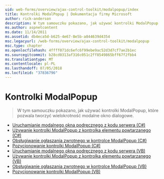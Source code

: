 ```yaml
---
uid: web-forms/overview/ajax-control-toolkit/modalpopup/index
title: Kontrolki ModalPopup | Dokumentacja firmy Microsoft
author: rick-anderson
description: W tym samouczku pokazano, jak używać kontrolki ModalPopup, które pozwala tworzyć wielokrotność modalne okno dialogowe.
ms.author: aspnetcontent
ms.date: 11/14/2011
ms.assetid: db4eca5d-b625-4e67-8e5b-a844639d4354
msc.legacyurl: /web-forms/overview/ajax-control-toolkit/modalpopup
msc.type: chapter
ms.openlocfilehash: 4ffff071dc6efc6f99ebe9ac52d3d7cf7ae2b1ec
ms.sourcegitcommit: b28cd0313af316c051c2ff8549865bff67f2fbb4
ms.translationtype: MT
ms.contentlocale: pl-PL
ms.lasthandoff: 07/05/2018
ms.locfileid: "37836796"
---
```

<a name="modalpopup"></a>Kontrolki ModalPopup
====================
> W tym samouczku pokazano, jak używać kontrolki ModalPopup, które pozwala tworzyć wielokrotność modalne okno dialogowe.


- [Uruchamianie modalnego okna podręcznego z kodu serwera (C#)](launching-a-modal-popup-window-from-server-code-cs.md)
- [Używanie kontrolki ModalPopup z kontrolką elementu powtarzanego (C#)](using-modalpopup-with-a-repeater-control-cs.md)
- [Obsługiwanie ogłaszania zwrotnego w kontrolce ModalPopup (C#)](handling-postbacks-from-a-modalpopup-cs.md)
- [Pozycjonowanie kontrolki ModalPopup (C#)](positioning-a-modalpopup-cs.md)
- [Uruchamianie modalnego okna podręcznego z kodu serwera (VB)](launching-a-modal-popup-window-from-server-code-vb.md)
- [Używanie kontrolki ModalPopup z kontrolką elementu powtarzanego (VB)](using-modalpopup-with-a-repeater-control-vb.md)
- [Obsługiwanie ogłaszania zwrotnego w kontrolce ModalPopup (VB)](handling-postbacks-from-a-modalpopup-vb.md)
- [Pozycjonowanie kontrolki ModalPopup (VB)](positioning-a-modalpopup-vb.md)
